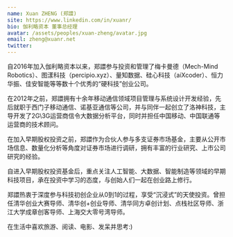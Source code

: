 ```yaml
---
name: Xuan ZHENG (郑譞)
site: https://www.linkedin.com/in/xuanr/
bio: 伽利略资本 董事总经理
avatar: /assets/peoples/xuan-zheng/avatar.jpg
email: zheng@xuanr.net
twitter: 
---
```


自2016年加入伽利略资本以来，郑譞参与投资和管理了梅卡曼德（Mech-Mind Robotics）、图漾科技（percipio.xyz）、量知数据、硅心科技（aiXcoder）、恒力华振、佳安智能等等数十个优秀的“硬科技”创业公司。

在2012年之前，郑譞拥有十余年移动通信领域项目管理与系统设计开发经验，先后就职于西门子移动通信、诺基亚通信等公司，并与同伴一起创立了洛神科技，主导开发了2G\3G运营商信令大数据分析平台，同时并担任中国移动、中国联通等运营商的技术顾问。

在加入早期股权投资之前，郑譞作为合伙人参与多支证券市场基金，主要从公开市场信息、数量化分析等角度对证券市场进行调研，拥有丰富的行业研究、上市公司研究的经验。

自进入早期股权投资基金后，重点关注人工智能、大数据、智能制造等领域的早期科技项目，承在投资中学习的态度，与创始人们一起在创业路上修行。

郑譞热衷于深度参与科技初创企业从0到1的过程，享受“沉浸式”的天使投资。曾担任清华创业大赛导师、清华创+创业导师、清华同方卓创计划、点栈社区导师、浙江大学成章创客导师、上海交大零号湾导师。

在生活中喜欢旅游、阅读、电影、发呆并思考:)
